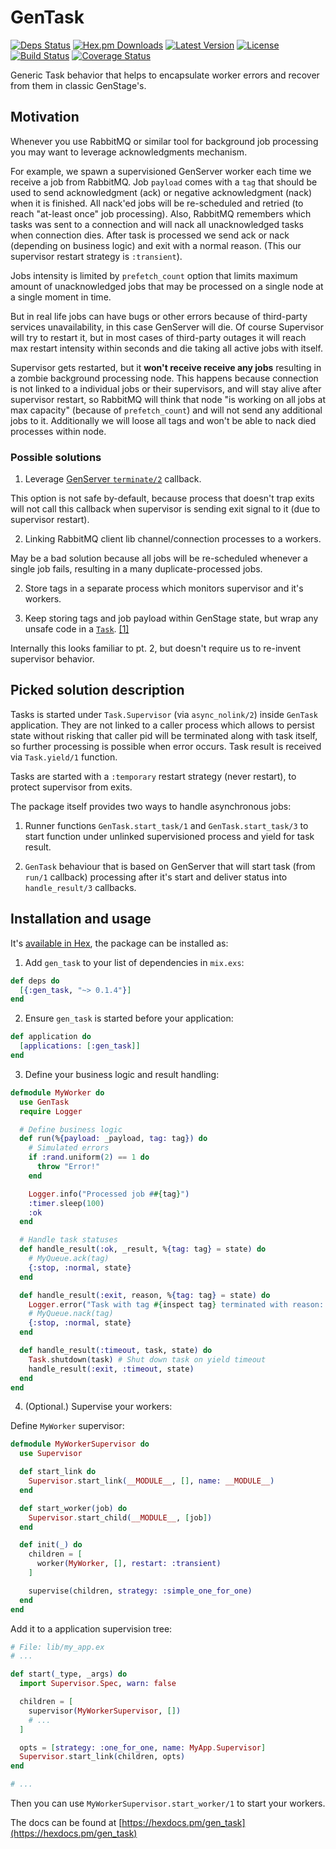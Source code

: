 # GenTask

[![Deps Status](https://beta.hexfaktor.org/badge/all/github/Nebo15/gen_task.svg)](https://beta.hexfaktor.org/github/Nebo15/gen_task) [![Hex.pm Downloads](https://img.shields.io/hexpm/dw/gen_task.svg?maxAge=3600)](https://hex.pm/packages/gen_task) [![Latest Version](https://img.shields.io/hexpm/v/gen_task.svg?maxAge=3600)](https://hex.pm/packages/gen_task) [![License](https://img.shields.io/hexpm/l/gen_task.svg?maxAge=3600)](https://hex.pm/packages/gen_task) [![Build Status](https://travis-ci.org/Nebo15/gen_task.svg?branch=master)](https://travis-ci.org/Nebo15/gen_task) [![Coverage Status](https://coveralls.io/repos/github/Nebo15/gen_task/badge.svg?branch=master)](https://coveralls.io/github/Nebo15/gen_task?branch=master)

Generic Task behavior that helps to encapsulate worker errors and recover from them in classic GenStage's.

## Motivation

Whenever you use RabbitMQ or similar tool for background job processing you may want to leverage acknowledgments mechanism.

For example, we spawn a supervisioned GenServer worker each time we receive a job from RabbitMQ. Job `payload` comes with a `tag` that should be used to send acknowledgment (ack) or negative acknowledgment (nack) when it is finished. All nack'ed jobs will be re-scheduled and retried (to reach "at-least once" job processing). Also, RabbitMQ remembers which tasks was sent to a connection and will nack all unacknowledged tasks when connection dies. After task is processed we send ack or nack (depending on business logic) and exit with a normal reason. (This our supervisor restart strategy is `:transient`).

Jobs intensity is limited by `prefetch_count` option that limits maximum amount of unacknowledged jobs that may be processed on a single node at a single moment in time.

But in real life jobs can have bugs or other errors because of third-party services unavailability, in this case GenServer will die. Of course Supervisor will try to restart it, but in most cases of third-party outages it will reach max restart intensity within seconds and die taking all active jobs with itself.

Supervisor gets restarted, but it **won't receive receive any jobs** resulting in a zombie background processing node. This happens because connection is not linked to a individual jobs or their supervisors, and will stay alive after supervisor restart, so RabbitMQ will think that node "is working on all jobs at max capacity" (because of `prefetch_count`) and will not send any additional jobs to it. Additionally we will loose all tags and won't be able to nack died processes within node.

### Possible solutions

  1. Leverage [GenServer `terminate/2`](https://hexdocs.pm/elixir/GenServer.html#c:terminate/2) callback.

  This option is not safe by-default, because process that doesn't trap exits will not call this callback when supervisor is sending exit signal to it (due to supervisor restart).

  2. Linking RabbitMQ client lib channel/connection processes to a workers.

  May be a bad solution because all jobs will be re-scheduled whenever a single job fails, resulting in a many duplicate-processed jobs.

  2. Store tags in a separate process which monitors supervisor and it's workers.

  3. Keep storing tags and job payload within GenStage state, but wrap any unsafe code in a [`Task`](https://hexdocs.pm/elixir/Task.html). [[1]](https://github.com/elixir-lang/gen_stage/issues/131#issuecomment-265758380)

  Internally this looks familiar to pt. 2, but doesn't require us to re-invent supervisor behavior.

## Picked solution description

Tasks is started under `Task.Supervisor` (via `async_nolink/2`) inside `GenTask` application. They are not linked to a caller process which allows to persist state without risking that caller pid will be terminated along with task itself, so further processing is possible when error occurs. Task result is received via `Task.yield/1` function.

Tasks are started with a `:temporary` restart strategy (never restart), to protect supervisor from exits.

The package itself provides two ways to handle asynchronous jobs:

  1. Runner functions `GenTask.start_task/1` and `GenTask.start_task/3` to start function under unlinked supervisioned process and yield for task result.

  2. `GenTask` behaviour that is based on GenServer that will start task (from `run/1` callback) processing after it's start and deliver status into `handle_result/3` callbacks.

## Installation and usage

It's [available in Hex](https://hex.pm/packages/gen_task), the package can be installed as:

  1. Add `gen_task` to your list of dependencies in `mix.exs`:

  ```elixir
  def deps do
    [{:gen_task, "~> 0.1.4"}]
  end
  ```

  2. Ensure `gen_task` is started before your application:

  ```elixir
  def application do
    [applications: [:gen_task]]
  end
  ```

  3. Define your business logic and result handling:

  ```elixir
  defmodule MyWorker do
    use GenTask
    require Logger

    # Define business logic
    def run(%{payload: _payload, tag: tag}) do
      # Simulated errors
      if :rand.uniform(2) == 1 do
        throw "Error!"
      end

      Logger.info("Processed job ##{tag}")
      :timer.sleep(100)
      :ok
    end

    # Handle task statuses
    def handle_result(:ok, _result, %{tag: tag} = state) do
      # MyQueue.ack(tag)
      {:stop, :normal, state}
    end

    def handle_result(:exit, reason, %{tag: tag} = state) do
      Logger.error("Task with tag #{inspect tag} terminated with reason: #{inspect reason}")
      # MyQueue.nack(tag)
      {:stop, :normal, state}
    end

    def handle_result(:timeout, task, state) do
      Task.shutdown(task) # Shut down task on yield timeout
      handle_result(:exit, :timeout, state)
    end
  end
  ```

  4. (Optional.) Supervise your workers:

  Define `MyWorker` supervisor:

  ```elixir
  defmodule MyWorkerSupervisor do
    use Supervisor

    def start_link do
      Supervisor.start_link(__MODULE__, [], name: __MODULE__)
    end

    def start_worker(job) do
      Supervisor.start_child(__MODULE__, [job])
    end

    def init(_) do
      children = [
        worker(MyWorker, [], restart: :transient)
      ]

      supervise(children, strategy: :simple_one_for_one)
    end
  end
  ```

  Add it to a application supervision tree:

  ```elixir
  # File: lib/my_app.ex
  # ...

  def start(_type, _args) do
    import Supervisor.Spec, warn: false

    children = [
      supervisor(MyWorkerSupervisor, [])
      # ...
    ]

    opts = [strategy: :one_for_one, name: MyApp.Supervisor]
    Supervisor.start_link(children, opts)
  end

  # ...
  ```

  Then you can use `MyWorkerSupervisor.start_worker/1` to start your workers.


The docs can be found at [https://hexdocs.pm/gen_task](https://hexdocs.pm/gen_task)

